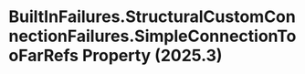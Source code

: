 # BuiltInFailures.StructuralCustomConnectionFailures.SimpleConnectionTooFarRefs Property (2025.3)

﻿